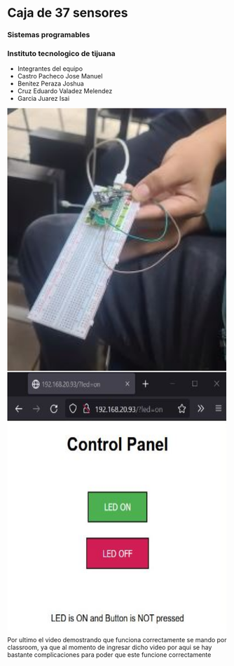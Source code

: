 # Caja de 37 sensores

### Sistemas programables
### Instituto tecnologico de tijuana
- Integrantes del equipo
- Castro Pacheco Jose Manuel
- Benitez Peraza Joshua
- Cruz Eduardo Valadez Melendez
- Garcia Juarez Isai

<img src="sensor.JPG" alt="sensor" width="500" height="600">

<img src="server.JPG" alt="server" width="500" height="600">
Por ultimo el video demostrando que funciona correctamente se mando por classroom, ya que al momento de ingresar dicho video por aqui se hay bastante complicaciones para poder que este funcione correctamente

